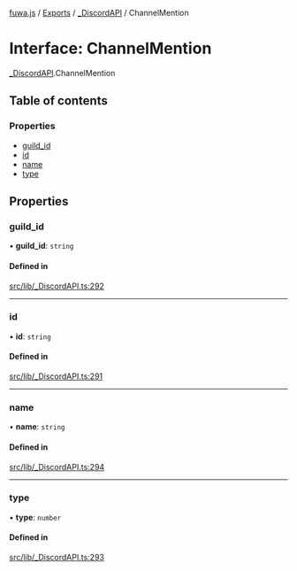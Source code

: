 [fuwa.js](../README.md) / [Exports](../modules.md) / [_DiscordAPI](../modules/_DiscordAPI.md) / ChannelMention

# Interface: ChannelMention

[_DiscordAPI](../modules/_DiscordAPI.md).ChannelMention

## Table of contents

### Properties

- [guild_id](_DiscordAPI.ChannelMention.md#guild_id)
- [id](_DiscordAPI.ChannelMention.md#id)
- [name](_DiscordAPI.ChannelMention.md#name)
- [type](_DiscordAPI.ChannelMention.md#type)

## Properties

### guild\_id

• **guild\_id**: `string`

#### Defined in

[src/lib/_DiscordAPI.ts:292](https://github.com/Fuwajs/Fuwa.js/blob/6865cb6/src/lib/_DiscordAPI.ts#L292)

___

### id

• **id**: `string`

#### Defined in

[src/lib/_DiscordAPI.ts:291](https://github.com/Fuwajs/Fuwa.js/blob/6865cb6/src/lib/_DiscordAPI.ts#L291)

___

### name

• **name**: `string`

#### Defined in

[src/lib/_DiscordAPI.ts:294](https://github.com/Fuwajs/Fuwa.js/blob/6865cb6/src/lib/_DiscordAPI.ts#L294)

___

### type

• **type**: `number`

#### Defined in

[src/lib/_DiscordAPI.ts:293](https://github.com/Fuwajs/Fuwa.js/blob/6865cb6/src/lib/_DiscordAPI.ts#L293)
